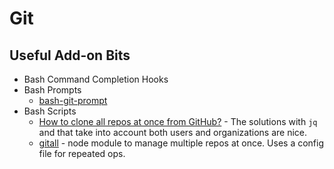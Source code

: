 # Git

## Useful Add-on Bits

* Bash Command Completion Hooks
* Bash Prompts
  - [bash-git-prompt][]
* Bash Scripts
  - [How to clone all repos at once from GitHub?][so-1] - The solutions with `jq` and that take into account both users and organizations are nice.
  - [gitall][] - node module to manage multiple repos at once. Uses a config file for repeated ops.

[bash-git-prompt]: <https://github.com/magicmonty/bash-git-prompt>
[so-1]: <https://stackoverflow.com/questions/19576742/how-to-clone-all-repos-at-once-from-github/>
[gitall]: <https://www.npmjs.com/package/gitall>
